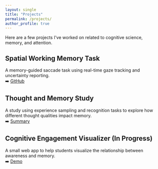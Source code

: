 ```yaml
---
layout: single
title: "Projects"
permalink: /projects/
author_profile: true
---
```


Here are a few projects I've worked on related to cognitive science, memory, and attention.

## Spatial Working Memory Task

A memory-guided saccade task using real-time gaze tracking and uncertainty reporting.  
➡️ [GitHub](https://github.com/YOURUSERNAME/YOURREPO)

## Thought and Memory Study

A study using experience sampling and recognition tasks to explore how different thought qualities impact memory.  
➡️ [Summary](#)

## Cognitive Engagement Visualizer (In Progress)

A small web app to help students visualize the relationship between awareness and memory.  
➡️ [Demo](#)
